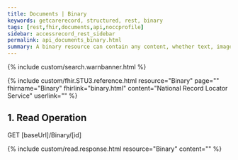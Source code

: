 ```yaml
---
title: Documents | Binary
keywords: getcarerecord, structured, rest, binary
tags: [rest,fhir,documents,api,noccprofile]
sidebar: accessrecord_rest_sidebar
permalink: api_documents_binary.html
summary: A binary resource can contain any content, whether text, image, pdf, zip archive, etc.
---
```

{% include custom/search.warnbanner.html %}

{% include custom/fhir.STU3.reference.html resource="Binary" page="" fhirname="Binary" fhirlink="binary.html" content="National Record Locator Service" userlink="" %}


## 1. Read Operation ##

<div markdown="span" class="alert alert-success" role="alert">
GET [baseUrl]/Binary/[id]</div>

{% include custom/read.response.html resource="Binary" content="" %}
